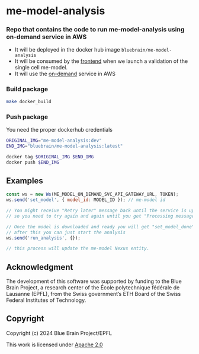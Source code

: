 # me-model-analysis

### Repo that contains the code to run me-model-analysis using on-demand service in AWS

- It will be deployed in the docker hub image `bluebrain/me-model-analysis`
- It will be consumed by the [frontend](https://bbpgitlab.epfl.ch/project/sbo/core-web-app/-/merge_requests/1532) when we launch a validation of the single cell me-model.
- It will use the [on-demand](https://bbpgitlab.epfl.ch/cs/cloud/aws/deployment/-/merge_requests/437) service in AWS


### Build package
```bash
make docker_build
```

### Push package
You need the proper dockerhub credentials
```bash
ORIGINAL_IMG="me-model-analysis:dev"
END_IMG="bluebrain/me-model-analysis:latest"

docker tag $ORIGINAL_IMG $END_IMG
docker push $END_IMG
```

## Examples
```js
const ws = new Ws(ME_MODEL_ON_DEMAND_SVC_API_GATEWAY_URL, TOKEN);
ws.send('set_model', { model_id: MODEL_ID }); // me-model id

// You might receive "Retry later" message back until the service is up
// so you need to try again and again until you get "Processing message".

// Once the model is downloaded and ready you will get "set_model_done" message.
// after this you can just start the analysis
ws.send('run_analysis', {});

// this process will update the me-model Nexus entity.
```

## Acknowledgment
The development of this software was supported by funding to the Blue Brain Project, a research center of the École polytechnique fédérale de Lausanne (EPFL), from the Swiss government’s ETH Board of the Swiss Federal Institutes of Technology.



## Copyright
Copyright (c) 2024 Blue Brain Project/EPFL

This work is licensed under [Apache 2.0](https://www.apache.org/licenses/LICENSE-2.0.html)



